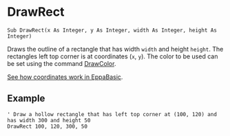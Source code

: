 <!--graphics-->
DrawRect
========

```eppabasic
Sub DrawRect(x As Integer, y As Integer, width As Integer, height As Integer)
```

Draws the outline of a rectangle that has width `width` and height `height`.
The rectangles left top corner is at coordinates (`x`, `y`).
The color to be used can be set using the command [DrawColor](manual:drawcolor).

[See how coordinates work in EppaBasic](manual:/coordinates).

Example
----------
```eppabasic
' Draw a hollow rectangle that has left top corner at (100, 120) and has width 300 and height 50
DrawRect 100, 120, 300, 50
```
